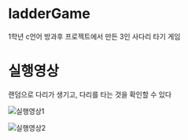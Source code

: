 # ladderGame
1학년 c언어 방과후 프로젝트에서 만든 3인 사다리 타기 게임

# 실행영상
랜덤으로 다리가 생기고, 다리를 타는 것을 확인할 수 있다

![실행영상1](https://user-images.githubusercontent.com/85085375/170190109-b4bb7c7d-09db-4623-8987-5aece08cda3b.gif)

![실행영상2](https://user-images.githubusercontent.com/85085375/170190150-d8fde9ca-12de-4a3d-b5b8-38022607df7b.gif)